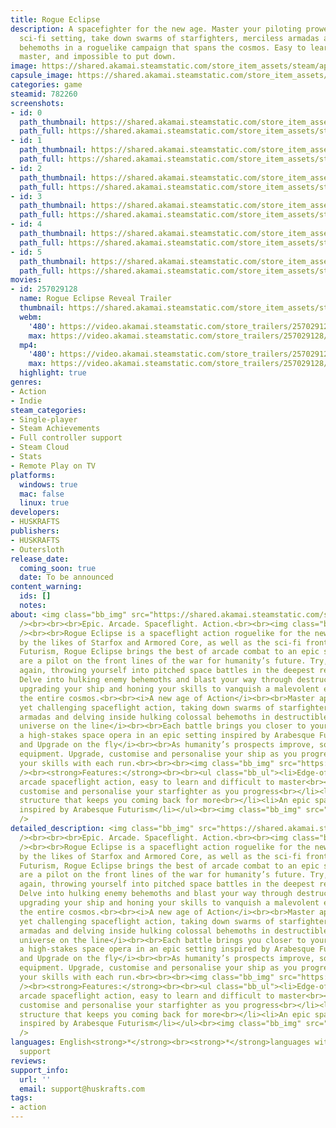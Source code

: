 ```yaml
---
title: Rogue Eclipse
description: A spacefighter for the new age. Master your piloting prowess in an epic
  sci-fi setting, take down swarms of starfighters, merciless armadas and colossal
  behemoths in a roguelike campaign that spans the cosmos. Easy to learn, tricky to
  master, and impossible to put down.
image: https://shared.akamai.steamstatic.com/store_item_assets/steam/apps/782260/header.jpg?t=1729355935
capsule_image: https://shared.akamai.steamstatic.com/store_item_assets/steam/apps/782260/capsule_231x87.jpg?t=1729355935
categories: game
steamid: 782260
screenshots:
- id: 0
  path_thumbnail: https://shared.akamai.steamstatic.com/store_item_assets/steam/apps/782260/ss_77d69cb747ca87d0370d14fdd408647030f1758d.600x338.jpg?t=1729355935
  path_full: https://shared.akamai.steamstatic.com/store_item_assets/steam/apps/782260/ss_77d69cb747ca87d0370d14fdd408647030f1758d.1920x1080.jpg?t=1729355935
- id: 1
  path_thumbnail: https://shared.akamai.steamstatic.com/store_item_assets/steam/apps/782260/ss_1282abc4ea98c22133acab71f0066635d681cb67.600x338.jpg?t=1729355935
  path_full: https://shared.akamai.steamstatic.com/store_item_assets/steam/apps/782260/ss_1282abc4ea98c22133acab71f0066635d681cb67.1920x1080.jpg?t=1729355935
- id: 2
  path_thumbnail: https://shared.akamai.steamstatic.com/store_item_assets/steam/apps/782260/ss_f8ac10fca883f26bca3e27a13f46b417c9803e93.600x338.jpg?t=1729355935
  path_full: https://shared.akamai.steamstatic.com/store_item_assets/steam/apps/782260/ss_f8ac10fca883f26bca3e27a13f46b417c9803e93.1920x1080.jpg?t=1729355935
- id: 3
  path_thumbnail: https://shared.akamai.steamstatic.com/store_item_assets/steam/apps/782260/ss_600423159494ff6de70c06182d9ec58c47ef52bd.600x338.jpg?t=1729355935
  path_full: https://shared.akamai.steamstatic.com/store_item_assets/steam/apps/782260/ss_600423159494ff6de70c06182d9ec58c47ef52bd.1920x1080.jpg?t=1729355935
- id: 4
  path_thumbnail: https://shared.akamai.steamstatic.com/store_item_assets/steam/apps/782260/ss_f13e94982ebee258e47fa7ae66350ed6270118d9.600x338.jpg?t=1729355935
  path_full: https://shared.akamai.steamstatic.com/store_item_assets/steam/apps/782260/ss_f13e94982ebee258e47fa7ae66350ed6270118d9.1920x1080.jpg?t=1729355935
- id: 5
  path_thumbnail: https://shared.akamai.steamstatic.com/store_item_assets/steam/apps/782260/ss_e6ffe02752eade3168fd3983c88383c07368bb11.600x338.jpg?t=1729355935
  path_full: https://shared.akamai.steamstatic.com/store_item_assets/steam/apps/782260/ss_e6ffe02752eade3168fd3983c88383c07368bb11.1920x1080.jpg?t=1729355935
movies:
- id: 257029128
  name: Rogue Eclipse Reveal Trailer
  thumbnail: https://shared.akamai.steamstatic.com/store_item_assets/steam/apps/257029128/movie.293x165.jpg?t=1717799716
  webm:
    '480': https://video.akamai.steamstatic.com/store_trailers/257029128/movie480_vp9.webm?t=1717799716
    max: https://video.akamai.steamstatic.com/store_trailers/257029128/movie_max_vp9.webm?t=1717799716
  mp4:
    '480': https://video.akamai.steamstatic.com/store_trailers/257029128/movie480.mp4?t=1717799716
    max: https://video.akamai.steamstatic.com/store_trailers/257029128/movie_max.mp4?t=1717799716
  highlight: true
genres:
- Action
- Indie
steam_categories:
- Single-player
- Steam Achievements
- Full controller support
- Steam Cloud
- Stats
- Remote Play on TV
platforms:
  windows: true
  mac: false
  linux: true
developers:
- HUSKRAFTS
publishers:
- HUSKRAFTS
- Outersloth
release_date:
  coming_soon: true
  date: To be announced
content_warning:
  ids: []
  notes:
about: <img class="bb_img" src="https://shared.akamai.steamstatic.com/store_item_assets/steam/apps/782260/extras/wishlist_newskybox.gif?t=1729355935"
  /><br><br><br>Epic. Arcade. Spaceflight. Action.<br><br><img class="bb_img" src="https://shared.akamai.steamstatic.com/store_item_assets/steam/apps/782260/extras/banner1_animated.gif?t=1729355935"
  /><br><br>Rogue Eclipse is a spaceflight action roguelike for the new age. Inspired
  by the likes of Starfox and Armored Core, as well as the sci-fi frontiers of Arabesque
  Futurism, Rogue Eclipse brings the best of arcade combat to an epic setting.<br><br>You
  are a pilot on the front lines of the war for humanity’s future. Try, die, and try
  again, throwing yourself into pitched space battles in the deepest reaches of space.
  Delve into hulking enemy behemoths and blast your way through destructible environments,
  upgrading your ship and honing your skills to vanquish a malevolent evil that threatens
  the entire cosmos.<br><br><i>A new age of Action</i><br><br>Master approachable
  yet challenging spaceflight action, taking down swarms of starfighters, merciless
  armadas and delving inside hulking colossal behemoths in destructible environments.<br><br><i>A
  universe on the line</i><br><br>Each battle brings you closer to your nemesis. Experience
  a high-stakes space opera in an epic setting inspired by Arabesque Futurism. <br><br><i>Adapt
  and Upgrade on the fly</i><br><br>As humanity’s prospects improve, so does your
  equipment. Upgrade, customise and personalise your ship as you progress, honing
  your skills with each run.<br><br><br><img class="bb_img" src="https://shared.akamai.steamstatic.com/store_item_assets/steam/apps/782260/extras/banner2_scrolling.gif?t=1729355935"
  /><br><strong>Features:</strong><br><br><ul class="bb_ul"><li>Edge-of-your-seat
  arcade spaceflight action, easy to learn and difficult to master<br></li><li>Upgrade,
  customise and personalise your starfighter as you progress<br></li><li>Roguelike
  structure that keeps you coming back for more<br></li><li>An epic space opera setting
  inspired by Arabesque Futurism</li></ul><br><img class="bb_img" src="https://shared.akamai.steamstatic.com/store_item_assets/steam/apps/782260/extras/banner3_animated.gif?t=1729355935"
  />
detailed_description: <img class="bb_img" src="https://shared.akamai.steamstatic.com/store_item_assets/steam/apps/782260/extras/wishlist_newskybox.gif?t=1729355935"
  /><br><br><br>Epic. Arcade. Spaceflight. Action.<br><br><img class="bb_img" src="https://shared.akamai.steamstatic.com/store_item_assets/steam/apps/782260/extras/banner1_animated.gif?t=1729355935"
  /><br><br>Rogue Eclipse is a spaceflight action roguelike for the new age. Inspired
  by the likes of Starfox and Armored Core, as well as the sci-fi frontiers of Arabesque
  Futurism, Rogue Eclipse brings the best of arcade combat to an epic setting.<br><br>You
  are a pilot on the front lines of the war for humanity’s future. Try, die, and try
  again, throwing yourself into pitched space battles in the deepest reaches of space.
  Delve into hulking enemy behemoths and blast your way through destructible environments,
  upgrading your ship and honing your skills to vanquish a malevolent evil that threatens
  the entire cosmos.<br><br><i>A new age of Action</i><br><br>Master approachable
  yet challenging spaceflight action, taking down swarms of starfighters, merciless
  armadas and delving inside hulking colossal behemoths in destructible environments.<br><br><i>A
  universe on the line</i><br><br>Each battle brings you closer to your nemesis. Experience
  a high-stakes space opera in an epic setting inspired by Arabesque Futurism. <br><br><i>Adapt
  and Upgrade on the fly</i><br><br>As humanity’s prospects improve, so does your
  equipment. Upgrade, customise and personalise your ship as you progress, honing
  your skills with each run.<br><br><br><img class="bb_img" src="https://shared.akamai.steamstatic.com/store_item_assets/steam/apps/782260/extras/banner2_scrolling.gif?t=1729355935"
  /><br><strong>Features:</strong><br><br><ul class="bb_ul"><li>Edge-of-your-seat
  arcade spaceflight action, easy to learn and difficult to master<br></li><li>Upgrade,
  customise and personalise your starfighter as you progress<br></li><li>Roguelike
  structure that keeps you coming back for more<br></li><li>An epic space opera setting
  inspired by Arabesque Futurism</li></ul><br><img class="bb_img" src="https://shared.akamai.steamstatic.com/store_item_assets/steam/apps/782260/extras/banner3_animated.gif?t=1729355935"
  />
languages: English<strong>*</strong><br><strong>*</strong>languages with full audio
  support
reviews:
support_info:
  url: ''
  email: support@huskrafts.com
tags:
- action
---
```


